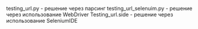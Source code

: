testing_url.py - решение через парсинг
testing_url_selenuim.py - решение через использование WebDriver
Testing_url.side - решение через использование SeleniumIDE

